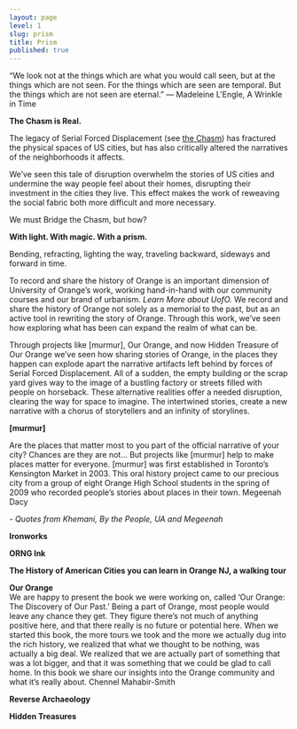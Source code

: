 ```yaml
---
layout: page
level: 1
slug: prism
title: Prism
published: true
---
```


“We look not at the things which are what you would call seen, but at the things which are not seen. For the things which are seen are temporal. But the things which are not seen are eternal.” 
― Madeleine L'Engle, A Wrinkle in Time  

**The Chasm is Real.**  

The legacy of Serial Forced Displacement (see [the Chasm](/chasm)) has fractured the physical spaces of US cities, but has also critically altered the narratives of the neighborhoods it affects.   

We’ve seen this tale of disruption overwhelm the stories of US cities and undermine the way people feel about their homes, disrupting their investment in the cities they live. This effect makes the work of reweaving the social fabric both more difficult and more necessary.  

We must Bridge the Chasm, but how?  

**With light. With magic. With a prism.**  

Bending, refracting, lighting the way, traveling backward, sideways and forward in time.  

To record and share the history of Orange is an important dimension of University of Orange’s work, working hand-in-hand with our community courses and our brand of urbanism. _Learn More about UofO._ We record and share the history of Orange not solely as a memorial to the past, but as an active tool in rewriting the story of Orange. Through this work, we’ve seen how exploring what has been can expand the realm of what can be.  

Through projects like [murmur], Our Orange, and now Hidden Treasure of Our Orange we’ve seen how sharing stories of Orange, in the places they happen can explode apart the narrative artifacts left behind by forces of Serial Forced Displacement. All of a sudden, the empty building or the scrap yard gives way to the image of a bustling factory or streets filled with people on horseback. These alternative realities offer a needed disruption, clearing the way for space to imagine. The intertwined stories, create a new narrative with a chorus of storytellers and an infinity of storylines.

**[murmur]**  

Are the places that matter most to you part of the official narrative of your city? Chances are they are not... But projects like [murmur] help to make places matter for everyone. [murmur] was first established in Toronto’s Kensington Market in 2003.  This oral history project came to our precious city from a group of eight Orange High School students in the spring of 2009 who recorded people’s stories about places in their town.
Megeenah Dacy  

_- Quotes from Khemani, By the People, UA and Megeenah_  

**Ironworks**

**ORNG Ink**

**The History of American Cities you can learn in Orange NJ, a walking tour**  

**Our Orange**  
We are happy to present the book we were working on, called ‘Our Orange: The Discovery of Our Past.’  Being a part of Orange, most people would leave any chance they get. They figure there’s not much of anything positive here, and that there really is no future or potential here. When we started this book, the more tours we took and the more we actually dug into the rich history, we realized that what we thought to be nothing, was actually a big deal. We realized that we are actually part of something that was a lot bigger, and that it was something that we could be glad to call home. In this book we share our insights into the Orange community and what it’s really about. 
Chennel Mahabir-Smith 

**Reverse Archaeology**  

**Hidden Treasures**
